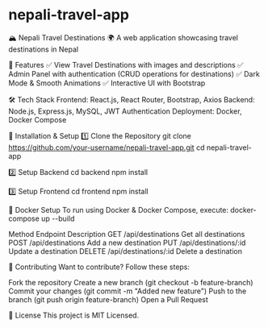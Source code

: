 # nepali-travel-app
🏔️ Nepali Travel Destinations 🌍
A web application showcasing travel destinations in Nepal


🚀 Features
✅ View Travel Destinations with images and descriptions
✅ Admin Panel with authentication (CRUD operations for destinations)
✅ Dark Mode & Smooth Animations
✅ Interactive UI with Bootstrap

🛠️ Tech Stack
Frontend: React.js, React Router, Bootstrap, Axios
Backend: Node.js, Express.js, MySQL, JWT Authentication
Deployment: Docker, Docker Compose

🎯 Installation & Setup
1️⃣ Clone the Repository
git clone https://github.com/your-username/nepali-travel-app.git
cd nepali-travel-app

2️⃣ Setup Backend
cd backend
npm install


3️⃣ Setup Frontend
cd frontend
npm install

🐳 Docker Setup
To run using Docker & Docker Compose, execute:
docker-compose up --build

Method	Endpoint	Description
GET	/api/destinations	Get all destinations
POST	/api/destinations	Add a new destination
PUT	/api/destinations/:id	Update a destination
DELETE	/api/destinations/:id	Delete a destination

🤝 Contributing
Want to contribute? Follow these steps:

Fork the repository
Create a new branch (git checkout -b feature-branch)
Commit your changes (git commit -m "Added new feature")
Push to the branch (git push origin feature-branch)
Open a Pull Request

📜 License
This project is MIT Licensed.